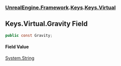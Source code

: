 ### [UnrealEngine.Framework](./UnrealEngine-Framework.md 'UnrealEngine.Framework').[Keys](./Keys.md 'UnrealEngine.Framework.Keys').[Keys.Virtual](./Keys-Virtual.md 'UnrealEngine.Framework.Keys.Virtual')
## Keys.Virtual.Gravity Field
  
```csharp
public const Gravity;
```
#### Field Value
[System.String](https://docs.microsoft.com/en-us/dotnet/api/System.String 'System.String')  
